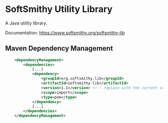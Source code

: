 # SoftSmithy Utility Library
A Java utility library.

Documentation: https://www.softsmithy.org/softsmithy-lib

## Maven Dependency Management

```xml
    <dependencyManagement>
        <dependencies>
            [...] 
            <dependency>
                <groupId>org.softsmithy.lib</groupId>
                <artifactId>softsmithy-lib</artifactId>
                <version>1.1</version> <!-- replace with the current version -->
                <scope>import</scope>
                <type>pom</type>
            </dependency>
            [...]
        </dependencies>
    </dependencyManagement>
```
